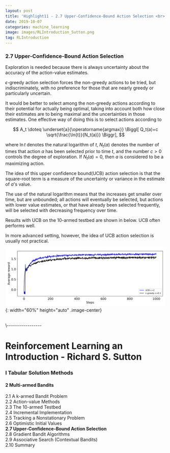 ```yaml
---
layout: post
title: 'Highlight11 - 2.7 Upper-Confidence-Bound Action Selection <br> [RL an Introduction - S. Sutton]'
date: 2019-10-07
categories: machine_learning
image: images/RLIntroduction_Sutton.png
tag: RLIntroduction
---
```

### 2.7 Upper-Confidence-Bound Action Selection
Exploration is needed because there is always uncertainty about the accuracy of the action-value estimates.
<br>

$\epsilon$-greedy action selection forces the non-greedy actions to be tried, but indiscriminately, with no preference for those that are nearly greedy or particularly uncertain.
<br>

It would be better to select among the non-greedy actions according to their potential for actually being optimal, taking into account both how close their estimates are to being maximal and the uncertainties in those estimates. One effective way of doing this is to select actions according to

$$
A_t \doteq \underset{a}{\operatorname{argmax}} \Biggl[ Q_t(a)+c \sqrt{\frac{\ln{t}}{N_t(a)}} \Biggr],
$$

where $\ln{t}$ denotes the natural logarithm of $t$, $N_t(a)$ denotes the number of times that action $a$ has been selected prior to time $t$, and  the number $c > 0$ controls the degree of exploration. If $N_t(a) = 0$, then $a$ is considered to be a maximizing action.
<br>

The idea of this upper confidence bound(UCB) action selection is that the square-root term is a measure of the uncertainty or variance in the estimate of $a$'s value.
<br>

The use of the natural logarithm means that the increases get smaller over time, but are unbounded; all actions will eventually be selected, but actions with lower value estimates, or that have already been selected frequently, will be selected with decreasing frequency over time.
<br>

Results with UCB on the 10-armed testbed are shown in below. UCB often performs well.
<br>

In more advanced setting, however, the idea of UCB action selection is usually not practical.
<br>

![Figure2.4](/images/Figure2.4.png){: width="60%" height="auto" .image-center}





<br>
\-----------------

# Reinforcement Learning an Introduction - Richard S. Sutton

### I Tabular Solution Methods
#### 2 Multi-armed Bandits
2.1 A k-armed Bandit Problem<br>
2.2 Action-value Methods<br>
2.3 The 10-armed Testbed<br>
2.4 Incremental Implementation<br>
2.5 Tracking a Nonstationary Problem<br>
2.6 Optimistic Initial Values<br>
<b>2.7 Upper-Confidence-Bound Action Selection<br></b>
2.8 Gradient Bandit Algorithms<br>
2.9 Associative Search (Contextual Bandits)<br>
2.10 Summary<br>
